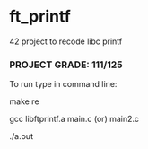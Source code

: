 # ft_printf
42 project to recode libc printf


### PROJECT GRADE: 111/125 


To run type in command line:

make re

gcc libftprintf.a main.c (or) main2.c

./a.out
